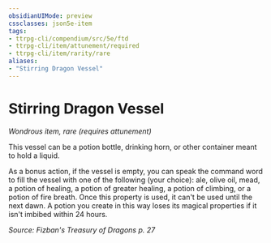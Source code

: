 ```yaml
---
obsidianUIMode: preview
cssclasses: json5e-item
tags:
- ttrpg-cli/compendium/src/5e/ftd
- ttrpg-cli/item/attunement/required
- ttrpg-cli/item/rarity/rare
aliases: 
- "Stirring Dragon Vessel"
---
```

# Stirring Dragon Vessel
*Wondrous item, rare (requires attunement)*  


This vessel can be a potion bottle, drinking horn, or other container meant to hold a liquid.

As a bonus action, if the vessel is empty, you can speak the command word to fill the vessel with one of the following (your choice): ale, olive oil, mead, a potion of healing, a potion of greater healing, a potion of climbing, or a potion of fire breath. Once this property is used, it can't be used until the next dawn. A potion you create in this way loses its magical properties if it isn't imbibed within 24 hours.

*Source: Fizban's Treasury of Dragons p. 27*